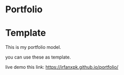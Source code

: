 # Portfolio
# Template
 
This is my portfolio model.

you can use these as template.

live demo this link:  https://irfanxpk.github.io/portfolio/
